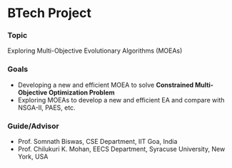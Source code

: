 # BTech Project

### Topic
Exploring Multi-Objective Evolutionary Algorithms (MOEAs)

### Goals
- Developing a new and efficient MOEA to solve **Constrained Multi-Objective Optimization Problem**
- Exploring MOEAs to develop a new and efficient EA and compare with NSGA-II, PAES, etc.

### Guide/Advisor
- Prof. Somnath Biswas, CSE Department, IIT Goa, India
- Prof. Chilukuri K. Mohan, EECS Department, Syracuse University, New York, USA
